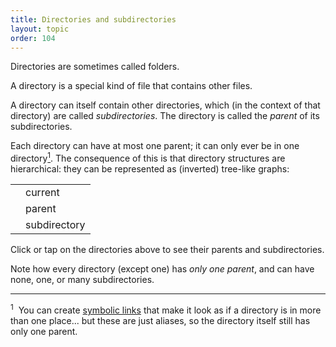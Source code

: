 ```yaml
---
title: Directories and subdirectories
layout: topic
order: 104
---
```


Directories are sometimes called folders.

A directory is a special kind of file that contains other files.

A directory can itself contain other directories, which (in the context of that
directory) are called _subdirectories_. The directory is called the _parent_
of its subdirectories.

Each directory can have at most one parent; it can only ever be in one
directory<a href="#footnote-1"><sup>1</sup></a>. The consequence of this is
that directory structures are hierarchical: they can be represented as
(inverted) tree-like graphs:

<object id="svg-dir-diagram" data="{{ site.baseurl }}/images/dir-tree.svg" type="image/svg+xml">
</object>


<table class="js-only key-dir-table">
  <tr>
    <td class="key-dir">
      <object id="key-dir-current" data="{{ site.baseurl }}/images/dir.svg" type="image/svg+xml"></object>
    </td>
    <td>
      current<span id="qty-dir-current"></span>
    </td>
  </tr>
  <tr>
    <td>
      <object class="key-dir" id="key-dir-parent" data="{{ site.baseurl }}/images/dir.svg" type="image/svg+xml"></object>
    </td>
    <td>
      parent<span id="qty-dir-parent"></span>
    </td>
  </tr>
  <tr>
    <td>
      <object class="key-dir" id="key-dir-subdir" data="{{ site.baseurl }}/images/dir.svg" type="image/svg+xml"></object>
    </td>
    <td>
      subdirectory<span id="qty-dir-subdir"></span>
    </td>
  </tr>
</table>

<p class="js-only">
  Click or tap on the directories above to see their parents and subdirectories.
</p>

Note how every directory (except one) has <em>only one parent</em>, and can have
none, one, or many subdirectories.

---

<sup id="footnote-1">1</sup>&nbsp;
You can create [symbolic links]({site.baseurl}/file-system/symbolic-links)
that make it look as if a directory is in more than one place... but these
are just aliases, so the directory itself still has only one parent.

<script type="text/javascript">
  // check settings here match with SVG contents
  const ID_PREFIX = "dir",
        ID_SEP = "-",
        COL_DEFAULT = "#ffb",
        COL_CURRENT = "#0b0",
        COL_PARENT  = "#fff",
        COL_SUBDIR  = "#ffee00";
  let quantities, dirs, subdirs = {};
  window.addEventListener("load", function() {
    quantities = {
      "current": document.getElementById("qty-dir-current"),
      "parent": document.getElementById("qty-dir-parent"),
      "subdir": document.getElementById("qty-dir-subdir")
    } 
    // shocking JavaScript
    document.getElementById("key-dir-current").contentDocument.getElementsByTagName("path")[0].setAttributeNS(null, 'style',  "--dirfill:" + COL_CURRENT);
    document.getElementById("key-dir-parent").contentDocument.getElementsByTagName("path")[0].setAttributeNS(null, 'style',  "--dirfill:" + COL_PARENT);
    document.getElementById("key-dir-subdir").contentDocument.getElementsByTagName("path")[0].setAttributeNS(null, 'style',  "--dirfill:" + COL_SUBDIR);

    let svgObject = document.getElementById('svg-dir-diagram').contentDocument;
    dirs  = svgObject.getElementsByTagName("use");
    for (let d of dirs) {
      let path = d.id.split(ID_SEP);
      if (path[0] === ID_PREFIX) {
        subdirs[d.id] = [];
        let subdir, i = 0;
        while (subdir = svgObject.getElementById([d.id, i].join(ID_SEP))) {
           subdirs[d.id].push(subdir);
           i++;
        }
        d.addEventListener("click", function(){
          let qty_parents = 0;
          let parent_id = this.id.split(ID_SEP).slice(0,-1).join(ID_SEP);
          for (let d of dirs) {
            let color = COL_DEFAULT;
            if (d.id === parent_id) {
              color = COL_PARENT;
              qty_parents++;
            } else if (d.id === this.id) {
              color = COL_CURRENT;
            }
            d.setAttributeNS(null, 'style',  "--dirfill:" + color);
          }
          for (let d of subdirs[this.id]) {
            d.setAttributeNS(null, 'style',  "--dirfill:"+COL_SUBDIR);
          }
          quantities["current"].innerHTML = "&nbsp;×&nbsp;1";
          quantities["parent"].innerHTML = "&nbsp;×&nbsp;" + qty_parents;
          quantities["subdir"].innerHTML = "&nbsp;×&nbsp;" + subdirs[this.id].length;
        })
      } // else ignore: doesn't start with expected prefix
    }
  });
</script>